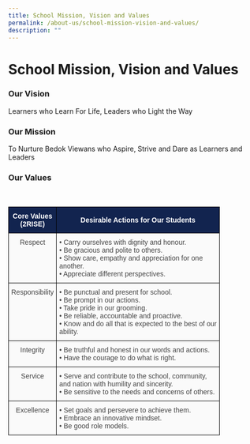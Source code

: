 ```yaml
---
title: School Mission, Vision and Values
permalink: /about-us/school-mission-vision-and-values/
description: ""
---
```

# School Mission, Vision and Values

###  Our Vision

Learners who Learn For Life, Leaders who Light the Way

### Our Mission

To Nurture Bedok Viewans who Aspire, Strive and Dare as Learners and Leaders

### Our Values
<br>

<style type="text/css">
.tg  {border-collapse:collapse;border-spacing:0;}
.tg td{border-color:black;border-style:solid;border-width:1px;font-family:Arial, sans-serif;font-size:14px;
  overflow:hidden;padding:10px 5px;word-break:normal;}
.tg th{border-color:black;border-style:solid;border-width:1px;font-family:Arial, sans-serif;font-size:14px;
  font-weight:normal;overflow:hidden;padding:10px 5px;word-break:normal;}
.tg .tg-afg2{background-color:#12244F;color:#FFF;font-weight:bold;text-align:center;vertical-align:middle}
.tg .tg-56tu{background-color:#FAFAFA;color:#454545;text-align:center;vertical-align:top}
.tg .tg-15z8{background-color:#FAFAFA;color:#454545;text-align:left;vertical-align:top}
</style>
<table class="tg">
<thead>
  <tr>
    <th class="tg-afg2"><span style="font-weight:600;color:#FFF;background-color:#12244F">Core Values </span><br><span style="font-weight:600;color:#FFF;background-color:#12244F">(2RISE)</span></th>
    <th class="tg-afg2"><span style="font-weight:600;color:#FFF;background-color:#12244F">Desirable Actions for Our Students</span></th>
  </tr>
</thead>
<tbody>
  <tr>
    <td class="tg-56tu"><span style="font-weight:normal">Respect</span></td>
    <td class="tg-15z8"><span style="font-weight:400;background-color:transparent">• </span><span style="font-weight:normal;background-color:transparent">Carry ourselves with dignity and honour.</span><br><span style="background-color:transparent">• Be gracious and polite to others.</span><br><span style="background-color:transparent">• Show care, empathy and appreciation for one</span><br><span style="background-color:transparent">  another.</span><br><span style="background-color:transparent">• Appreciate different perspectives.</span></td>
  </tr>
  <tr>
    <td class="tg-56tu"><span style="font-weight:normal">Responsibility</span></td>
    <td class="tg-15z8"><span style="font-weight:400;background-color:transparent">• </span><span style="font-weight:normal;background-color:transparent">Be punctual and present for school.</span><br><span style="background-color:transparent">• Be prompt in our actions.</span><br><span style="background-color:transparent">• Take pride in our grooming.</span><br><span style="background-color:transparent">• Be reliable, accountable and proactive.</span><br><span style="background-color:transparent">• Know and do all that is expected to the best of our</span><br><span style="background-color:transparent">  ability.</span></td>
  </tr>
  <tr>
    <td class="tg-56tu"><span style="font-weight:normal"> Integrity</span></td>
    <td class="tg-15z8"><span style="font-weight:normal;background-color:transparent">• Be truthful and honest in our words and actions.</span><br><span style="background-color:transparent">• Have the courage to do what is right.</span></td>
  </tr>
  <tr>
    <td class="tg-56tu"><span style="font-weight:normal"> Service</span></td>
    <td class="tg-15z8"><span style="font-weight:400;background-color:transparent">• </span><span style="font-weight:normal;background-color:transparent">Serve and contribute to the school, community,</span><br><span style="font-weight:normal;background-color:transparent">  and nation with humility and sincerity.</span><br><span style="background-color:transparent">• Be sensitive to the needs and concerns of others.</span></td>
  </tr>
  <tr>
    <td class="tg-56tu"><span style="font-weight:normal"> Excellence</span></td>
    <td class="tg-15z8"><span style="font-weight:400;background-color:transparent">• </span><span style="font-weight:normal;background-color:transparent">Set goals and persevere to achieve them.</span><br><span style="background-color:transparent">• Embrace an innovative mindset.</span><br><span style="background-color:transparent">• Be good role models.</span></td>
  </tr>
</tbody>
</table>